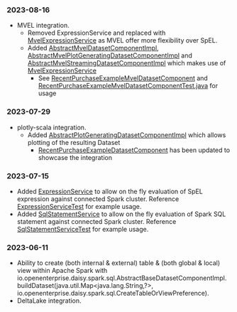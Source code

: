 ### 2023-08-16
* MVEL integration.
  * Removed ExpressionService and replaced with [MvelExpressionService](src/main/java/io/openenterprise/daisy/spark/MvelExpressionService.java)
    as MVEL offer more flexibility over SpEL.
  * Added [AbstractMvelDatasetComponentImpl](src/main/java/io/openenterprise/daisy/spark/sql/AbstractMvelDatasetComponentImpl.java),
    [AbstractMvelPlotGeneratingDatasetComponentImpl](src/main/java/io/openenterprise/daisy/spark/sql/AbstractMvelPlotGeneratingDatasetComponentImpl.java)
    and [AbstractMvelStreamingDatasetComponentImpl](src/main/java/io/openenterprise/daisy/spark/sql/AbstractMvelStreamingDatasetComponentImpl.java)
    which makes use of [MvelExpressionService](src/main/java/io/openenterprise/daisy/spark/MvelExpressionService.java)
    * See [RecentPurchaseExampleMvelDatasetComponent](src/test/java/io/openenterprise/daisy/examples/RecentPurchaseExampleMvelDatasetComponent.java) and
      [RecentPurchaseExampleMvelDatasetComponentTest.java](src/test/java/io/openenterprise/daisy/examples/RecentPurchaseExampleMvelDatasetComponentTest.java) for usage

### 2023-07-29
* plotly-scala integration.
    * Added [AbstractPlotGeneratingDatasetComponentImpl](src/main/java/io/openenterprise/daisy/spark/sql/AbstractPlotGeneratingDatasetComponentImpl.java)
      which allows plotting of the resulting Dataset
        * [RecentPurchaseExampleDatasetComponent](src/test/java/io/openenterprise/daisy/examples/RecentPurchaseExampleDatasetComponent.java) has
          been updated to showcase the integration

### 2023-07-15
* Added [ExpressionService](src/main/java/io/openenterprise/daisy/spark/ExpressionService.java) to allow on the fly
  evaluation of SpEL expression against connected Spark cluster. Reference
  [ExpressionServiceTest](src/test/java/io/openenterprise/daisy/spark/sql/ExpressionServiceTest.java) for example usage.
* Added [SqlStatementService](src/main/java/io/openenterprise/daisy/spark/sql/SqlStatementService.java) to allow on the
  fly evaluation of Spark SQL statement against connected Spark cluster. Reference
  [SqlStatementServiceTest](src/test/java/io/openenterprise/daisy/spark/sql/SqlStatementServiceTest.java) for example usage.

### 2023-06-11
* Ability to create (both internal & external) table & (both global & local) view within Apache Spark with
  io.openenterprise.daisy.spark.sql.AbstractBaseDatasetComponentImpl.buildDataset(java.util.Map<java.lang.String,?>, io.openenterprise.daisy.spark.sql.CreateTableOrViewPreference).
* DeltaLake integration.